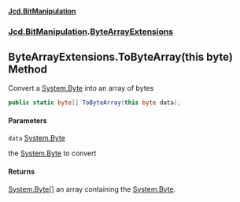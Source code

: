 #### [Jcd.BitManipulation](index.md 'index')
### [Jcd.BitManipulation](Jcd.BitManipulation.md 'Jcd.BitManipulation').[ByteArrayExtensions](Jcd.BitManipulation.ByteArrayExtensions.md 'Jcd.BitManipulation.ByteArrayExtensions')

## ByteArrayExtensions.ToByteArray(this byte) Method

Convert a [System.Byte](https://docs.microsoft.com/en-us/dotnet/api/System.Byte 'System.Byte') into an array of bytes

```csharp
public static byte[] ToByteArray(this byte data);
```
#### Parameters

<a name='Jcd.BitManipulation.ByteArrayExtensions.ToByteArray(thisbyte).data'></a>

`data` [System.Byte](https://docs.microsoft.com/en-us/dotnet/api/System.Byte 'System.Byte')

the [System.Byte](https://docs.microsoft.com/en-us/dotnet/api/System.Byte 'System.Byte') to convert

#### Returns

[System.Byte](https://docs.microsoft.com/en-us/dotnet/api/System.Byte 'System.Byte')[[]](https://docs.microsoft.com/en-us/dotnet/api/System.Array 'System.Array')
an array containing the [System.Byte](https://docs.microsoft.com/en-us/dotnet/api/System.Byte 'System.Byte').